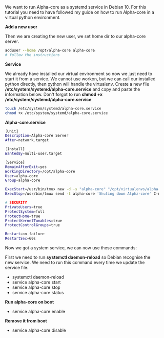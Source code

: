 
We want to run Alpha-core as a systemd service in Debian 10. For this tutorial you need to have followed my guide on how to run Alpha-core in a virtual python environment. 



**Add a new user**

Then we are creating the new user, we set home dir to our alpha-core server. 

```bash
adduser --home /opt/alpha-core alpha-core
# follow the instructions
```



**Service**

We already have installed our virtual environment so now we just need to start it from a service. We cannot use workon, but we can call our installed python directly, then python will handle the virtualenv. Create a new file **/etc/system/systemd/alpha-core.service** and copy and paste the information below. Don't forgot to run **chmod +x /etc/system/systemd/alpha-core.service**



```Bash
touch /etc/system/systemd/alpha-core.service
chmod +x /etc/system/systemd/alpha-core.service
```



**Alpha-core.service**

```Bash
[Unit]
Description=Alpha-core Server
After=network.target

[Install]
WantedBy=multi-user.target

[Service]
RemainAfterExit=yes
WorkingDirectory=/opt/alpha-core
User=alpha-core
Group=alpha-core

ExecStart=/usr/bin/tmux new -d -s "alpha-core" "/opt/virtualenvs/alpha-core/bin/python3 main.py"
ExecStop=/usr/bin/tmux send -t alpha-core 'Shuting down Alpha-core' C-m

# SECURITY
PrivateUsers=true
ProtectSystem=full
ProtectHome=true
ProtectKernelTunables=true
ProtectControlGroups=true

Restart=on-failure
RestartSec=60s
```



Now we got a system service, we can now use these commands:

First we need to run **systemctl daemon-reload** so Debian recognise the new service. We need to run this command every time we update the service file.

- systemctl daemon-reload
- service alpha-core start
- service alpha-core stop
- service alpha-core status

**Run alpha-core on boot**

- service alpha-core enable

**Remove it from boot**

- service alpha-core disable

